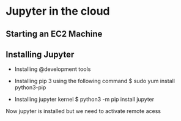 # Jupyter in the cloud

## Starting an EC2 Machine

## Installing Jupyter

* Installing @development tools
* Installing pip 3 using the following command 
$ sudo yum install python3-pip

* Installing jupyter kernel
$ python3 -m pip install jupyter

Now jupyter is installed but we need to activate remote acess 

